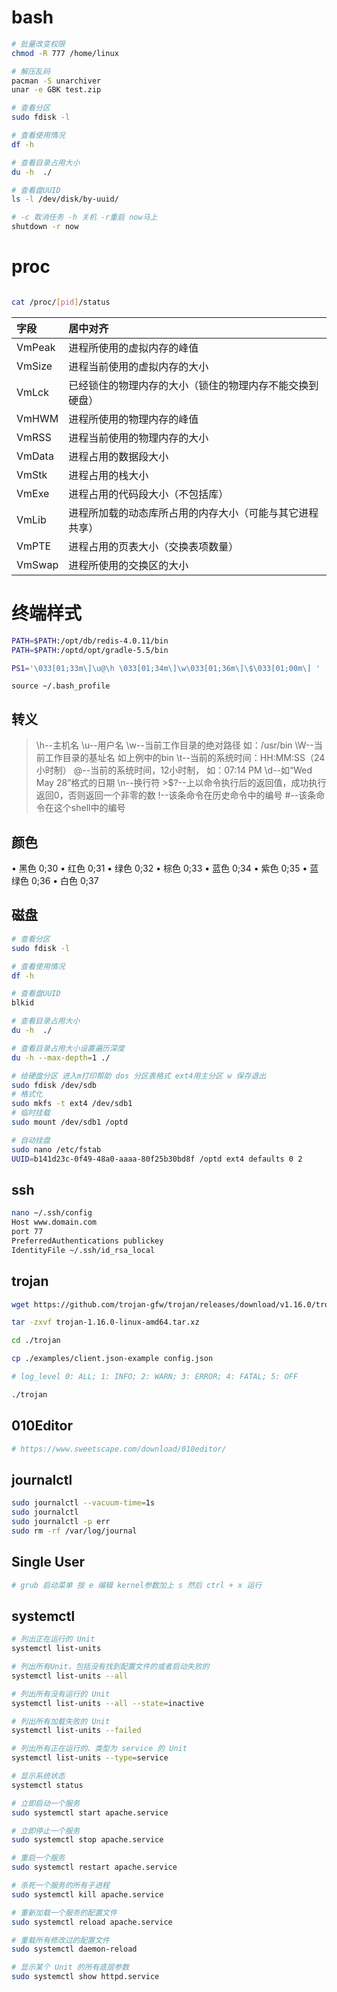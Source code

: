 # bash
```bash
# 批量改变权限
chmod -R 777 /home/linux

# 解压乱码
pacman -S unarchiver
unar -e GBK test.zip

# 查看分区
sudo fdisk -l

# 查看使用情况
df -h

# 查看目录占用大小
du -h  ./

# 查看盘UUID
ls -l /dev/disk/by-uuid/

# -c 取消任务 -h 关机 -r重启 now马上
shutdown -r now

```


# proc
```bash

cat /proc/[pid]/status
```

| 字段   | 居中对齐                                                 |
| :----- | :------------------------------------------------------- |
| VmPeak | 进程所使用的虚拟内存的峰值                               |
| VmSize | 进程当前使用的虚拟内存的大小                             |
| VmLck  | 已经锁住的物理内存的大小（锁住的物理内存不能交换到硬盘） |
| VmHWM  | 进程所使用的物理内存的峰值                               |
| VmRSS  | 进程当前使用的物理内存的大小                             |
| VmData | 进程占用的数据段大小                                     |
| VmStk  | 进程占用的栈大小                                         |
| VmExe  | 进程占用的代码段大小（不包括库）                         |
| VmLib  | 进程所加载的动态库所占用的内存大小（可能与其它进程共享） |
| VmPTE  | 进程占用的页表大小（交换表项数量）                       |
| VmSwap | 进程所使用的交换区的大小                                 |

# 终端样式
```bash
PATH=$PATH:/opt/db/redis-4.0.11/bin
PATH=$PATH:/optd/opt/gradle-5.5/bin

PS1='\033[01;33m\]\u@\h \033[01;34m\]\w\033[01;36m\]\$\033[01;00m\] '
```

`source ~/.bash_profile`

## 转义
> \h--主机名
> \u--用户名
> \w--当前工作目录的绝对路径 如：/usr/bin
> \W--当前工作目录的基址名 如上例中的bin
> \t--当前的系统时间：HH:MM:SS（24小时制）
> \@--当前的系统时间，12小时制， 如：07:14 PM
> \d--如“Wed May 28”格式的日期
> \n--换行符
> \>$?--上以命令执行后的返回值，成功执行返回0，否则返回一个非零的数
> \!--该条命令在历史命令中的编号
> \#--该条命令在这个shell中的编号

## 颜色
• 黑色 0;30
• 红色 0;31
• 绿色 0;32
• 棕色 0;33
• 蓝色 0;34
• 紫色 0;35
• 蓝绿色 0;36
• 白色 0;37

## 磁盘

```bash
# 查看分区
sudo fdisk -l

# 查看使用情况
df -h

# 查看盘UUID
blkid

# 查看目录占用大小
du -h  ./

# 查看目录占用大小设置遍历深度
du -h --max-depth=1 ./

# 给硬盘分区 进入m打印帮助 dos 分区表格式 ext4用主分区 w 保存退出
sudo fdisk /dev/sdb
# 格式化
sudo mkfs -t ext4 /dev/sdb1
# 临时挂载
sudo mount /dev/sdb1 /optd

# 自动挂盘
sudo nano /etc/fstab
UUID=b141d23c-0f49-48a0-aaaa-80f25b30bd8f /optd ext4 defaults 0 2
```

## ssh

```bash
nano ~/.ssh/config
Host www.domain.com
port 77
PreferredAuthentications publickey
IdentityFile ~/.ssh/id_rsa_local
```

## trojan

```bash
wget https://github.com/trojan-gfw/trojan/releases/download/v1.16.0/trojan-1.16.0-linux-amd64.tar.xz

tar -zxvf trojan-1.16.0-linux-amd64.tar.xz

cd ./trojan

cp ./examples/client.json-example config.json

# log_level 0: ALL; 1: INFO; 2: WARN; 3: ERROR; 4: FATAL; 5: OFF

./trojan

```


## 010Editor

```bash
# https://www.sweetscape.com/download/010editor/
```

## journalctl

```bash
sudo journalctl --vacuum-time=1s
sudo journalctl
sudo journalctl -p err
sudo rm -rf /var/log/journal
```

## Single User

```bash
# grub 启动菜单 按 e 编辑 kernel参数加上 s 然后 ctrl + x 运行
```

## systemctl

```bash
# 列出正在运行的 Unit
systemctl list-units

# 列出所有Unit，包括没有找到配置文件的或者启动失败的
systemctl list-units --all

# 列出所有没有运行的 Unit
systemctl list-units --all --state=inactive

# 列出所有加载失败的 Unit
systemctl list-units --failed

# 列出所有正在运行的、类型为 service 的 Unit
systemctl list-units --type=service

# 显示系统状态
systemctl status

# 立即启动一个服务
sudo systemctl start apache.service

# 立即停止一个服务
sudo systemctl stop apache.service

# 重启一个服务
sudo systemctl restart apache.service

# 杀死一个服务的所有子进程
sudo systemctl kill apache.service

# 重新加载一个服务的配置文件
sudo systemctl reload apache.service

# 重载所有修改过的配置文件
sudo systemctl daemon-reload

# 显示某个 Unit 的所有底层参数
sudo systemctl show httpd.service
```